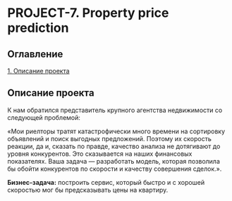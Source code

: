# PROJECT-7. Property price prediction

## Оглавление  
[1. Описание проекта](README.md#Описание-проекта)     

## Описание проекта    

К нам обратился представитель крупного агентства недвижимости со следующей проблемой:

«Мои риелторы тратят катастрофически много времени на сортировку объявлений и поиск выгодных предложений. Поэтому их скорость реакции, да и, сказать по правде, качество анализа не дотягивают до уровня конкурентов. Это сказывается на наших финансовых показателях. Ваша задача — разработать модель, которая позволила бы обойти конкурентов по скорости и качеству совершения сделок.».

**Бизнес-задача:** построить сервис, который быстро и с хорошей скоростью мог бы предсказывать цены на квартиру.




